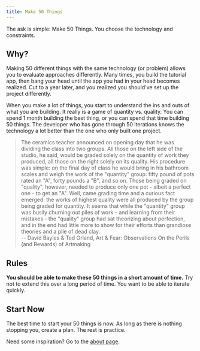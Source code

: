 ```yaml
---
title: Make 50 Things
---
```


The ask is simple: Make 50 Things. You choose the technology and constraints.

## Why?

Making 50 different things with the same technology (or problem) allows you to
evaluate approaches differently. Many times, you build the tutorial app, then
bang your head until the app you had in your head becomes realized. Cut to a
year later, and you realized you should've set up the project differently.

When you make a lot of things, you start to understand the ins and outs of what
you are building. It really is a game of quantity vs. quality. You can spend 1
month building the best thing, or you can spend that time building 50 things.
The developer who has gone through 50 iterations knows the technology a lot
better than the one who only built one project.

> The ceramics teacher announced on opening day that he was dividing the class into two groups. All those on the left side of the studio, he said, would be graded solely on the quantity of work they produced, all those on the right solely on its quality. His procedure was simple: on the final day of class he would bring in his bathroom scales and weigh the work of the "quantity" group: fifty pound of pots rated an "A", forty pounds a "B", and so on. Those being graded on "quality", however, needed to produce only one pot - albeit a perfect one - to get an "A".
> Well, came grading time and a curious fact emerged: the works of highest quality were all produced by the group being graded for quantity. It seems that while the "quantity" group was busily churning out piles of work - and learning from their mistakes - the "quality" group had sat theorizing about perfection, and in the end had little more to show for their efforts than grandiose theories and a pile of dead clay.  
> -- David Bayles & Ted Orland, Art & Fear: Observations On the Perils (and Rewards) of Artmaking

## Rules

**You should be able to make these 50 things in a short amount of time.**
Try not to extend this over a long period of time.
You want to be able to iterate quickly.

## Start Now

The best time to start your 50 things is now. As long as there is nothing
stopping you, create a plan. The rest is practice.

Need some inspiration? Go to the [about page](/about).
